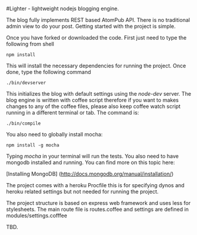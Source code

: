 #Lighter - lightweight nodejs blogging engine.

The blog fully implements REST based AtomPub API. There is no traditional admin view to do your post. Getting started with the project is simple.

Once you have forked or downloaded the code. First just need to type the following from shell

	npm install

This will install the necessary dependencies for running the project. Once done, type the following command

	./bin/devserver

This initializes the blog with default settings using the _node-dev_ server. The blog engine is written with coffee script therefore if you want to makes changes to any of the coffee files, please also keep coffee watch script running in a different terminal or tab. The command is:

	./bin/compile 
	
You also need to globally install mocha:

	npm install -g mocha

Typing _mocha_ in your terminal will run the tests. You also need to have mongodb installed and running. You can find more on this topic here:                                      

[Installing MongoDB] (http://docs.mongodb.org/manual/installation/)

The project comes with a heroku Procfile this is for specifying dynos and heroku related settings but not needed for running the project.
                       
The project structure is based on express web framework and uses less for stylesheets. The main route file is routes.coffee and settings are defined in modules/settings.cofffee

TBD.